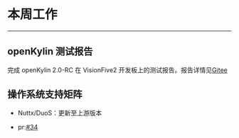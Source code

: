 # 本周工作

---

## openKylin 测试报告

完成 openKylin 2.0-RC 在 VisionFive2 开发板上的测试报告。报告详情见[Gitee](https://gitee.com/yunxiangluo/openKylin-RISC-V-2.0-RC-Testing/tree/master/VisionFive2)

## 操作系统支持矩阵

- Nuttx/DuoS：更新至上游版本

- pr:[#34](https://github.com/KevinMX/support-matrix/pull/34)
